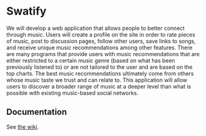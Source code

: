 # Swatify

We will develop a web application that allows people to better connect through music. Users will create a profile on the site in order to rate pieces of music, post to discussion pages, follow other users, save links to songs, and receive unique music recommendations among other features. There are many programs that provide users with music recommendations that are either restricted to a certain music genre (based on what has been previously listened to) or are not tailored to the user and are based on the top charts. The best music recommendations ultimately come from others whose music taste we trust and can relate to. This application will allow users to discover a broader range of music at a deeper level than what is possible with existing music-based social networks.

## Documentation

See [the wiki](https://github.swarthmore.edu/CS71-F17/group-swatify/wiki).
